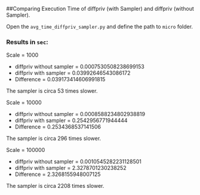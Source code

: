 
##Comparing Execution Time of diffpriv (with Sampler) and diffpriv (without Sampler).


Open the `avg_time_diffpriv_sampler.py` and 
define the path to `micro` folder.


### Results in `sec`:

Scale = 1000

- diffpriv without sampler = 0.0007530508238699153
- diffpriv with sampler = 0.03992646543086172
- Difference = 0.039173414606991815

The sampler is circa 53 times slower.

Scale = 10000

- diffpriv without sampler = 0.0008588234802938819
- diffpriv with sampler = 0.2542956771944444
- Difference = 0.2534368537141506

The sampler is circa 296 times slower.

Scale = 100000

- diffpriv without sampler = 0.0010545282231128501
- diffpriv with sampler = 2.3278701230238252
- Difference = 2.3268155948007125

The sampler is circa 2208 times slower.
